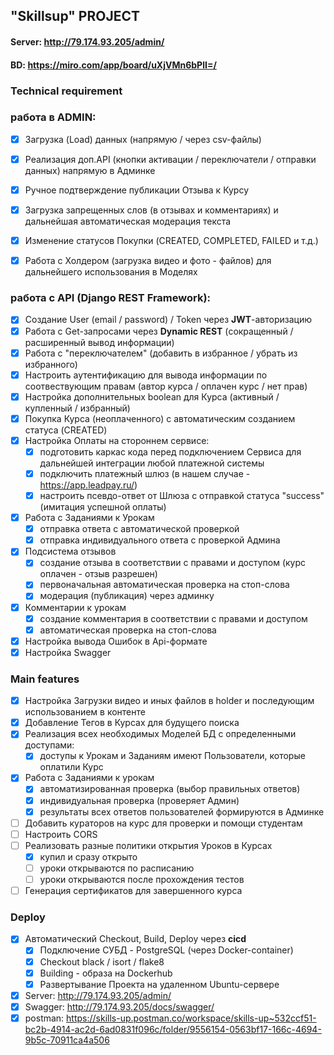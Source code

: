 ## "Skillsup" PROJECT
#### Server: http://79.174.93.205/admin/
#### BD:     https://miro.com/app/board/uXjVMn6bPlI=/

### Technical requirement

### работа в ADMIN:
- [x] Загрузка (Load) данных (напрямую / через csv-файлы)
- [x] Реализация доп.API (кнопки активации / переключатели / отправки данных) напрямую в Админке
- [x] Ручное подтверждение публикации Отзыва к Курсу
- [x] Загрузка запрещенных слов (в отзывах и комментариях) и дальнейшая автоматическая модерация текста
- [x] Изменение статусов Покупки (CREATED, COMPLETED, FAILED и т.д.)
- [x] Работа с Холдером (загрузка видео и фото - файлов) для дальнейшего использования в Моделях


### работа с API (Django REST Framework):
- [x] Создание User (email / password) / Token через **JWT**-авторизацию
- [x] Работа с Get-запросами через **Dynamic REST** (сокращенный / расширенный вывод информации)
- [x] Работа с "переключателем" (добавить в избранное / убрать из избранного)
- [x] Настроить аутентификацию для вывода информации по соотвествующим правам (автор курса / оплачен курс / нет прав)
- [x] Настройка дополнительных boolean для Курса (активный / купленный / избранный)
- [x] Покупка Курса (неоплаченного) с автоматическим созданием статуса (CREATED)
- [x] Настройка Оплаты на стороннем сервисе:
  - [x] подготовить каркас кода перед подключением Сервиса для дальнейшей интеграции любой платежной системы
  - [x] подключить платежный шлюз (в нашем случае - https://app.leadpay.ru/)
  - [x] настроить псевдо-ответ от Шлюза с отправкой статуса "success" (имитация успешной оплаты)
- [x] Работа с Заданиями к Урокам
  - [x] отправка ответа с автоматической проверкой
  - [x] отправка индивидуального ответа с проверкой Админа
- [x] Подсистема отзывов
  - [x] создание отзыва в соответствии с правами и доступом (курс оплачен - отзыв разрешен)
  - [x] первоначальная автоматическая проверка на стоп-слова
  - [x] модерация (публикация) через админку
- [x] Комментарии к урокам
  - [x] создание комментария в соответствии с правами и доступом
  - [x] автоматическая проверка на стоп-слова

- [x] Настройка вывода Ошибок в Api-формате
- [x] Настройка Swagger

### Main features
- [x] Настройка Загрузки видео и иных файлов в holder и последующим использованием в контенте
- [x] Добавление Тегов в Курсах для будущего поиска
- [x] Реализация всех необходимых Моделей БД с определенными доступами:
  - [x] доступы к Урокам и Заданиям имеют Пользователи, которые оплатили Курс
- [x] Работа с Заданиями к урокам
  - [x] автоматизированная проверка (выбор правильных ответов)
  - [x] индивидуальная проверка (проверяет Админ)
  - [x] результаты всех ответов пользователей формируются в Админке
- [ ] Добавить кураторов на курс для проверки и помощи студентам
- [ ] Настроить CORS
- [ ] Реализовать разные политики открытия Уроков в Курсах
  - [x] купил и сразу открыто
  - [ ] уроки открываются по расписанию
  - [ ] уроки открываются после прохождения тестов
- [ ] Генерация сертификатов для завершенного курса

### Deploy
- [x] Автоматический Checkout, Build, Deploy через **cicd**
  - [x] Подключение СУБД - PostgreSQL (через Docker-container)
  - [x] Checkout black / isort / flake8
  - [x] Building - образа на Dockerhub
  - [x] Развертывание Проекта на удаленном Ubuntu-сервере
- [x] Server: http://79.174.93.205/admin/
- [x] Swagger: http://79.174.93.205/docs/swagger/
- [x] postman: https://skills-up.postman.co/workspace/skills-up~532ccf51-bc2b-4914-ac2d-6ad0831f096c/folder/9556154-0563bf17-166c-4694-9b5c-70911ca4a506

